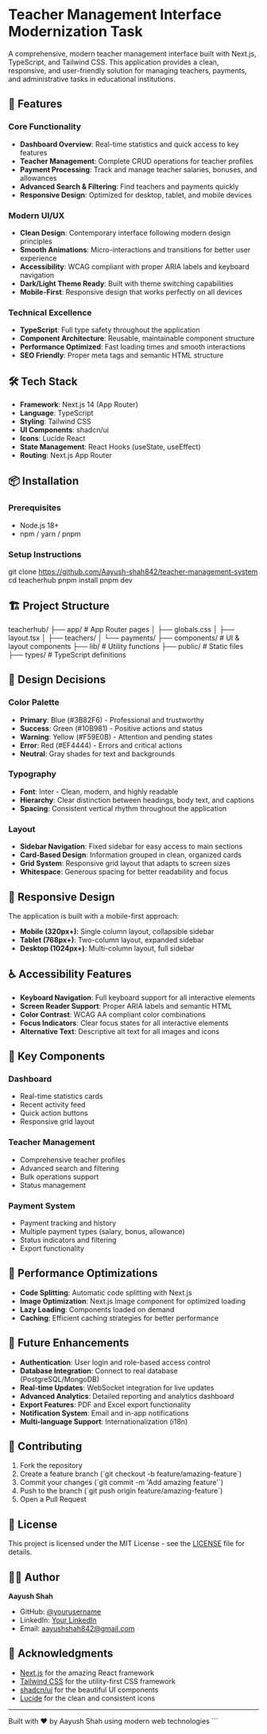 # Teacher Management Interface Modernization Task 

A comprehensive, modern teacher management interface built with Next.js, TypeScript, and Tailwind CSS. This application provides a clean, responsive, and user-friendly solution for managing teachers, payments, and administrative tasks in educational institutions.

## 🚀 Features

### Core Functionality
- **Dashboard Overview**: Real-time statistics and quick access to key features
- **Teacher Management**: Complete CRUD operations for teacher profiles
- **Payment Processing**: Track and manage teacher salaries, bonuses, and allowances
- **Advanced Search & Filtering**: Find teachers and payments quickly
- **Responsive Design**: Optimized for desktop, tablet, and mobile devices

### Modern UI/UX
- **Clean Design**: Contemporary interface following modern design principles
- **Smooth Animations**: Micro-interactions and transitions for better user experience
- **Accessibility**: WCAG compliant with proper ARIA labels and keyboard navigation
- **Dark/Light Theme Ready**: Built with theme switching capabilities
- **Mobile-First**: Responsive design that works perfectly on all devices

### Technical Excellence
- **TypeScript**: Full type safety throughout the application
- **Component Architecture**: Reusable, maintainable component structure
- **Performance Optimized**: Fast loading times and smooth interactions
- **SEO Friendly**: Proper meta tags and semantic HTML structure

## 🛠️ Tech Stack

- **Framework**: Next.js 14 (App Router)
- **Language**: TypeScript
- **Styling**: Tailwind CSS
- **UI Components**: shadcn/ui
- **Icons**: Lucide React
- **State Management**: React Hooks (useState, useEffect)
- **Routing**: Next.js App Router

## 📦 Installation

### Prerequisites
- Node.js 18+ 
- npm / yarn / pnpm
### Setup Instructions

git clone https://github.com/Aayush-shah842/teacher-management-system
cd teacherhub
pnpm install
pnpm dev



## 🏗️ Project Structure

teacherhub/
├── app/             # App Router pages
│   ├── globals.css
│   ├── layout.tsx
│   ├── teachers/
│   └── payments/
├── components/      # UI & layout components
├── lib/             # Utility functions
├── public/          # Static files
├── types/           # TypeScript definitions


## 🎨 Design Decisions

### Color Palette
- **Primary**: Blue (#3B82F6) - Professional and trustworthy
- **Success**: Green (#10B981) - Positive actions and status
- **Warning**: Yellow (#F59E0B) - Attention and pending states
- **Error**: Red (#EF4444) - Errors and critical actions
- **Neutral**: Gray shades for text and backgrounds

### Typography
- **Font**: Inter - Clean, modern, and highly readable
- **Hierarchy**: Clear distinction between headings, body text, and captions
- **Spacing**: Consistent vertical rhythm throughout the application

### Layout
- **Sidebar Navigation**: Fixed sidebar for easy access to main sections
- **Card-Based Design**: Information grouped in clean, organized cards
- **Grid System**: Responsive grid layout that adapts to screen sizes
- **Whitespace**: Generous spacing for better readability and focus

## 📱 Responsive Design

The application is built with a mobile-first approach:

- **Mobile (320px+)**: Single column layout, collapsible sidebar
- **Tablet (768px+)**: Two-column layout, expanded sidebar
- **Desktop (1024px+)**: Multi-column layout, full sidebar

## ♿ Accessibility Features

- **Keyboard Navigation**: Full keyboard support for all interactive elements
- **Screen Reader Support**: Proper ARIA labels and semantic HTML
- **Color Contrast**: WCAG AA compliant color combinations
- **Focus Indicators**: Clear focus states for all interactive elements
- **Alternative Text**: Descriptive alt text for all images and icons

## 🔧 Key Components

### Dashboard
- Real-time statistics cards
- Recent activity feed
- Quick action buttons
- Responsive grid layout

### Teacher Management
- Comprehensive teacher profiles
- Advanced search and filtering
- Bulk operations support
- Status management

### Payment System
- Payment tracking and history
- Multiple payment types (salary, bonus, allowance)
- Status indicators and filtering
- Export functionality

## 🚀 Performance Optimizations

- **Code Splitting**: Automatic code splitting with Next.js
- **Image Optimization**: Next.js Image component for optimized loading
- **Lazy Loading**: Components loaded on demand
- **Caching**: Efficient caching strategies for better performance

## 🔮 Future Enhancements

- **Authentication**: User login and role-based access control
- **Database Integration**: Connect to real database (PostgreSQL/MongoDB)
- **Real-time Updates**: WebSocket integration for live updates
- **Advanced Analytics**: Detailed reporting and analytics dashboard
- **Export Features**: PDF and Excel export functionality
- **Notification System**: Email and in-app notifications
- **Multi-language Support**: Internationalization (i18n)

## 🤝 Contributing

1. Fork the repository
2. Create a feature branch (\`git checkout -b feature/amazing-feature\`)
3. Commit your changes (\`git commit -m 'Add amazing feature'\`)
4. Push to the branch (\`git push origin feature/amazing-feature\`)
5. Open a Pull Request

## 📄 License

This project is licensed under the MIT License - see the [LICENSE](LICENSE) file for details.

## 👨‍💻 Author

**Aayush Shah**
- GitHub: [@yourusername](https://github.com/Aayush-shah842)
- LinkedIn: [Your LinkedIn](https://www.linkedin.com/in/aayush-shah-3b6a9223b)
- Email: aayushshah842@gmail.com

## 🙏 Acknowledgments

- [Next.js](https://nextjs.org/) for the amazing React framework
- [Tailwind CSS](https://tailwindcss.com/) for the utility-first CSS framework
- [shadcn/ui](https://ui.shadcn.com/) for the beautiful UI components
- [Lucide](https://lucide.dev/) for the clean and consistent icons

---

Built with ❤️ by Aayush Shah using modern web technologies
\`\`\`
